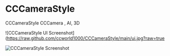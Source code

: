 # CCCameraStyle

CCCameraStyle CCCamera , AI, 3D

![CCCameraStyle UI Screenshot](https://raw.github.com/ccworld1000/CCCameraStyle/main/ui.jpg?raw=true

  
![CCCameraStyle Screenshot](https://raw.github.com/ccworld1000/CCCameraStyle/main/AI.gif?raw=true)
